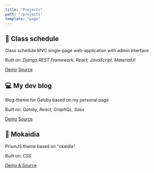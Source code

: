 ```yaml
---
title: "Projects"
path: "/projects"
template: "page"
---
```


## 📅 Class schedule

Class schedule MVC single-page web-application with admin interface

Built on: *Django REST Framework, React, JavaScript, MaterialUI*

[Demo](https://semaphore8.github.io/) [Source](https://github.com/semaphore8/schedule_nngu)

## 💻 My dev blog

Blog-theme for Gatsby based on my personal page

Built on: *Gatsby, React, GraphQL, Sass*

[Demo](https://www.simonbliznyuk.com) [Source](https://github.com/semaphore8/devblog)

## 🎨 Mokaidia

PrismJS theme based on "okaidia"

Built on: *CSS*

[Demo & Source](https://github.com/semaphore8/mokaidia)